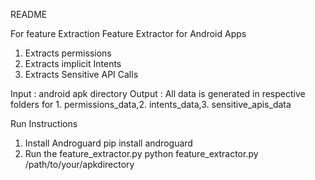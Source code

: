 README

For feature Extraction
   Feature Extractor for Android Apps
   1) Extracts permissions
   2) Extracts implicit Intents
   3) Extracts Sensitive API Calls
   
   Input : android apk directory
   Output : All data is generated in respective folders for 1. permissions_data,2. intents_data,3. sensitive_apis_data
   
   Run Instructions
   1) Install Androguard
      pip install androguard
   2) Run the feature_extractor.py
      python feature_extractor.py  /path/to/your/apkdirectory
